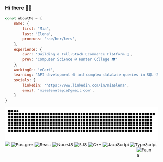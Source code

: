 ### Hi there 👋🏻
```javascript
const aboutMe = {
    name: {
        first: "Mia",
        last: "Elena",
        pronouns: 'she/her/hers',
    },
    experience: {
        curr: 'Building a Full-Stack Ecommerce Platform 🛒',
        prev: 'Computer Science @ Hunter College 🎓'
    },
    workingOn: 'eCart',
    learning: 'API development 🌐 and complex database queries in SQL 🔍',
    socials: {
        linkedin: 'https://www.linkedin.com/in/miaelena',
        email: 'miaelenatapia@gmail.com',
    }
}

```
![GitHub Contribution Grid Snake](https://raw.githubusercontent.com/miaskyelena/contribution_snk/output/github-contribution-grid-snake.svg)
![](https://visitcount.itsvg.in/api?id=miasdk&icon=3&color=1) 
![Postgres](https://img.shields.io/badge/postgres-%23316192.svg?style=for-the-badge&logo=postgresql&logoColor=white)
![React](https://img.shields.io/badge/react-%2320232a.svg?style=for-the-badge&logo=react&logoColor=%2361DAFB)
![NodeJS](https://img.shields.io/badge/node.js-6DA55F?style=for-the-badge&logo=node.js&logoColor=white)
![EJS](https://img.shields.io/badge/ejs-%23B4CA65.svg?style=for-the-badge&logo=ejs&logoColor=black)
![C++](https://img.shields.io/badge/c++-%2300599C.svg?style=for-the-badge&logo=c%2B%2B&logoColor=white)
![JavaScript](https://img.shields.io/badge/javascript-%23323330.svg?style=for-the-badge&logo=javascript&logoColor=%23F7DF1E)
![TypeScript](https://img.shields.io/badge/typescript-%23007ACC.svg?style=for-the-badge&logo=typescript&logoColor=white)
<a href="[your_special_location]">
  <img src="https://github.com/user-attachments/assets/d84268c5-6e03-45b4-a6d6-ba2b38b8c99c" alt="Fauna" height="50px" width="50px" style="float: right; margin-right: 20px;">
</a>

